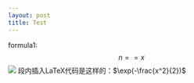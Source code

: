 ```yaml
---
layout: post
title: Test
---
```

formula1:
$$n==x$$
<img src="http://www.forkosh.com/mathtex.cgi? \Large x=\frac{-b\pm\sqrt{b^2-4ac}}{2a}">
段内插入LaTeX代码是这样的：$\exp(-\frac{x^2}{2})$
